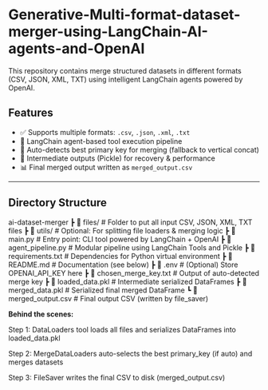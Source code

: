 # Generative-Multi-format-dataset-merger-using-LangChain-AI-agents-and-OpenAI
This repository contains merge structured datasets in different formats (CSV, JSON, XML, TXT) using intelligent LangChain agents powered by OpenAI.

## Features

- ✅ Supports multiple formats: `.csv`, `.json`, `.xml`, `.txt`
- 🤖 LangChain agent-based tool execution pipeline
- 🧠 Auto-detects best primary key for merging (fallback to vertical concat)
- 💾 Intermediate outputs (Pickle) for recovery & performance
- 📊 Final merged output written as `merged_output.csv`

---

## Directory Structure

ai-dataset-merger
 ┣ 📁 files/                    # Folder to put all input CSV, JSON, XML, TXT files
 ┣ 📁 utils/                    # Optional: For splitting file loaders & merging logic
 ┣ 📜 main.py                   # Entry point: CLI tool powered by LangChain + OpenAI
 ┣ 📜 agent_pipeline.py         # Modular pipeline using LangChain Tools and Pickle
 ┣ 📜 requirements.txt          # Dependencies for Python virtual environment
 ┣ 📜 README.md                 # Documentation (see below)
 ┣ 📜 .env                      # (Optional) Store OPENAI_API_KEY here
 ┣ 📜 chosen_merge_key.txt      # Output of auto-detected merge key
 ┣ 📜 loaded_data.pkl           # Intermediate serialized DataFrames
 ┣ 📜 merged_data.pkl           # Serialized final merged DataFrame
 ┗ 📜 merged_output.csv         # Final output CSV (written by file_saver)

**Behind the scenes:**

Step 1: DataLoaders tool loads all files and serializes DataFrames into loaded_data.pkl

Step 2: MergeDataLoaders auto-selects the best primary_key (if auto) and merges datasets

Step 3: FileSaver writes the final CSV to disk (merged_output.csv)

